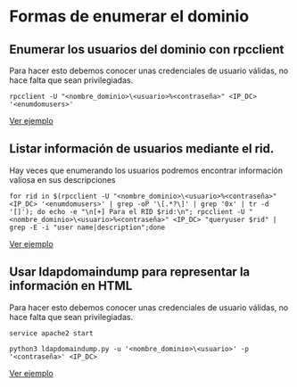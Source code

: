 # Formas de enumerar el dominio

## Enumerar los usuarios del dominio con rpcclient
Para hacer esto debemos conocer unas credenciales de usuario válidas, no hace falta que sean privilegiadas.
```
rpcclient -U "<nombre_dominio>\<usuario>%<contraseña>" <IP_DC> '<enumdomusers>'
```
[Ver ejemplo](Images/users/README.md)

## Listar información de usuarios mediante el rid.
Hay veces que enumerando los usuarios podremos encontrar información valiosa en sus descripciones
```
for rid in $(rpcclient -U "<nombre_dominio>\<usuario>%<contraseña>" <IP_DC> '<enumdomusers>' | grep -oP '\[.*?\]' | grep '0x' | tr -d '[]'); do echo -e "\n[+] Para el RID $rid:\n"; rpcclient -U "<nombre_dominio>\<usuario>%<contraseña>" <IP_DC> "queryuser $rid" | grep -E -i "user name|description";done
```
[Ver ejemplo](Images/rid/README.md)

## Usar ldapdomaindump para representar la información en HTML
Para hacer esto debemos conocer unas credenciales de usuario válidas, no hace falta que sean privilegiadas.
```
service apache2 start
```
```
python3 ldapdomaindump.py -u '<nombre_dominio>\<usuario>' -p '<contraseña>' <IP_DC>
```
[Ver ejemplo](Images/ldap/README.md)
